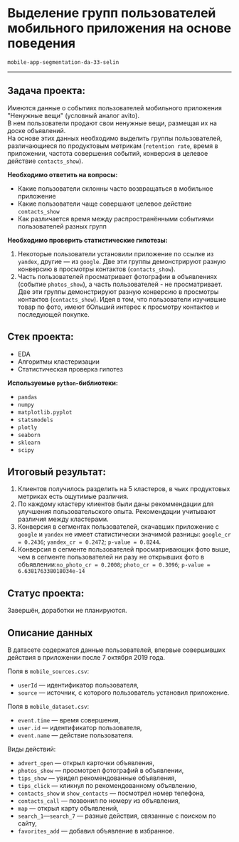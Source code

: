 # Выделение групп пользователей мобильного приложения на основе поведения
`mobile-app-segmentation-da-33-selin`

---

## Задача проекта:
Имеются данные о событиях пользователей мобильного приложения "Ненужные вещи" (условный аналог avito).  
В нем пользователи продают свои ненужные вещи, размещая их на доске объявлений.  
На основе этих данных необходимо выделить группы пользователей, различающиеся по продуктовым метрикам (`retention rate`, время в приложении, частота совершения событий, конверсия в целевое действие `contacts_show`).  

**Необходимо ответить на вопросы:**
* Какие пользователи склонны часто возвращаться в мобильное приложение
* Какие пользователи чаще совершают целевое действие `contacts_show`
* Как различается время между распространёнными событиями пользователей разных групп  

**Необходимо проверить статистические гипотезы:**
1. Некоторые пользователи установили приложение по ссылке из `yandex`, другие — из `google`. Две эти группы демонстрируют разную конверсию в просмотры контактов (`contacts_show`).
2. Часть пользователей просматривает фотографии в объявлениях (событие `photos_show`), а часть пользователей - не просматривает. Две эти группы демонстрируют разную конверсию в просмотры контактов (`contacts_show`). Идея в том, что пользователи изучившие товар по фото, имеют бОльший интерес к просмотру контактов и последующей покупке.

## Стек проекта:  
* EDA  
* Алгоритмы кластеризации
* Статистическая проверка гипотез

**Используемые `python`-библиотеки:**     
* `pandas`
* `numpy`  
* `matplotlib.pyplot`
* `statsmodels`
* `plotly` 
* `seaborn`
* `sklearn`
* `scipy`
   
## Итоговый результат:
1. Клиентов получилось разделить на 5 кластеров, в чьих продуктовых метриках есть ощутимые различия.
2. По каждому кластеру клиентов были даны рекоммендации для улучшения пользовательского опыта. Рекомендации учитывают различия между кластерами.
3. Конверсия в сегментах пользователей, скачавших приложение с `google` и `yandex` не имеет статистически значимой разницы: `google_cr = 0.2436`; `yandex_cr = 0.2472`; `p-value = 0.8244`.
4. Конверсия в сегменте пользователей просматривающих фото выше, чем в сегменте пользователей ни разу не открывших фото в объявлении:`no_photo_cr = 0.2008`; `photo_cr = 0.3096`; `p-value = 6.638176338018034e-14`

## Статус проекта:
Завершён, доработки не планируются.

   
## Описание данных  
В датасете содержатся данные пользователей, впервые совершивших действия в приложении после 7 октября 2019 года.  

Поля в `mobile_sources.csv`:   

* `userId` — идентификатор пользователя,  
* `source` — источник, с которого пользователь установил приложение.  

Поля в `mobile_dataset.csv`:   

* `event.time` — время совершения,  
* `user.id` — идентификатор пользователя,  
* `event.name` — действие пользователя.  

Виды действий:  

* `advert_open` — открыл карточки объявления,  
* `photos_show` — просмотрел фотографий в объявлении,  
* `tips_show` — увидел рекомендованные объявления,  
* `tips_click` — кликнул по рекомендованному объявлению,  
* `contacts_show` и `show_contacts` — посмотрел номер телефона,  
* `contacts_call` — позвонил по номеру из объявления,  
* `map` — открыл карту объявлений,  
* `search_1`—`search_7` — разные действия, связанные с поиском по сайту,  
* `favorites_add` — добавил объявление в избранное.  